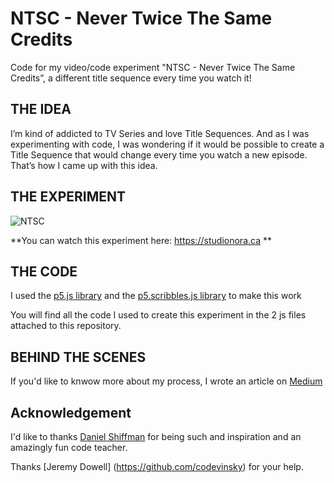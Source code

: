 # NTSC - Never Twice The Same Credits
Code for my video/code experiment "NTSC - Never Twice The Same Credits”, a different title sequence every time you watch it!

## THE IDEA
I’m kind of addicted to TV Series and love Title Sequences. And as I was experimenting with code, I was wondering if it would be possible to create a Title Sequence that would change every time you watch a new episode. That’s how I came up with this idea.

## THE EXPERIMENT
![NTSC](https://studionora.ca/webElts/gif/NTSC-1200px.gif)

**You can watch this experiment here: https://studionora.ca **

## THE CODE
I used the [p5.js library](https://github.com/processing/p5.js) and the [p5.scribbles.js library](https://github.com/generative-light/p5.scribble.js) to make this work

You will find all the code I used to create this experiment in the 2 js files attached to this repository.

## BEHIND THE SCENES
If you'd like to knwow more about my process, I wrote an article on [Medium](https://medium.com)

## Acknowledgement
I'd like to thanks [Daniel Shiffman](https://github.com/shiffman) for being such and inspiration and an amazingly fun code teacher.

Thanks [Jeremy Dowell] (https://github.com/codevinsky) for your help.

